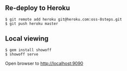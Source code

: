 

## Re-deploy to Heroku ##

    $ git remote add heroku git@heroku.com:oss-8steps.git
    $ git push heroku master

## Local viewing ##

    $ gem install showoff
    $ showoff serve

Open browser to [http://localhost:9090](http://localhost:9090)